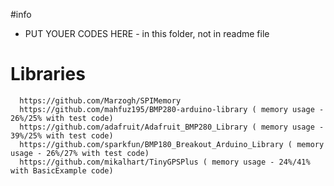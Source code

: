 #info

 - PUT YOUER CODES HERE - in this folder, not in readme file

# Libraries

      https://github.com/Marzogh/SPIMemory 
      https://github.com/mahfuz195/BMP280-arduino-library ( memory usage - 26%/25% with test code)
      https://github.com/adafruit/Adafruit_BMP280_Library ( memory usage - 39%/25% with test code)
      https://github.com/sparkfun/BMP180_Breakout_Arduino_Library ( memory usage - 26%/27% with test code)
      https://github.com/mikalhart/TinyGPSPlus ( memory usage - 24%/41% with BasicExample code)